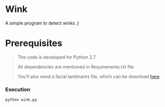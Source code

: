 # Wink

A simple program to detect winks ;) 

# Prerequisites

>The code is developed for Python 2.7

>All dependencies are mentioned in Requirements.txt file

>You'll also need a facial landmarks file, which can be download [here](https://sourceforge.net/projects/dclib/files/dlib/v18.10/shape_predictor_68_face_landmarks.dat.bz2/download)

### Execution

```
python wink.py
```
